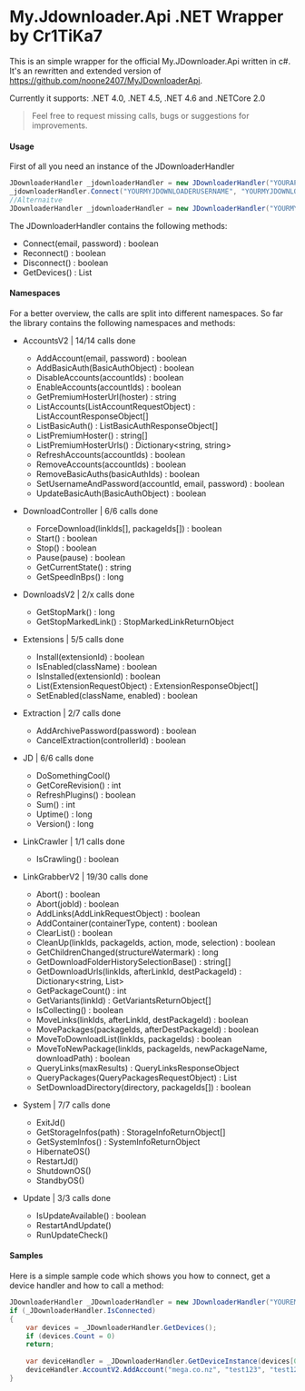 # My.Jdownloader.Api .NET Wrapper by Cr1TiKa7

This is an simple wrapper for the official My.JDownloader.Api written in c#.
It's an rewritten and extended version of https://github.com/noone2407/MyJDownloaderApi.

Currently it supports: .NET 4.0, .NET 4.5, .NET 4.6 and .NETCore 2.0

> Feel free to request missing calls, bugs or suggestions for improvements.

#### Usage

First of all you need an instance of the JDownloaderHandler
``` c#
JDownloaderHandler _jdownloaderHandler = new JDownloaderHandler("YOURAPPKEY");
_jdownloaderHandler.Connect("YOURMYJDOWNLOADERUSERNAME", "YOURMYJDOWNLOADERPASSWORD");
//Alternaitve
JDownloaderHandler _jdownloaderHandler = new JDownloaderHandler("YOURMYJDOWNLOADERUSERNAME", "YOURMYJDOWNLOADERPASSWORD", "YOURAPPKEY");
```

The JDownloaderHandler contains the following methods:
- Connect(email, password) : boolean
- Reconnect() : boolean
- Disconnect() : boolean
- GetDevices() : List<DeviceObject>

#### Namespaces

For a better overview, the calls are split into different namespaces.
So far the library contains the following namespaces and methods:

- AccountsV2 | 14/14 calls done
    - AddAccount(email, password) : boolean
	- AddBasicAuth(BasicAuthObject) : boolean
    - DisableAccounts(accountIds) : boolean
    - EnableAccounts(accountIds) : boolean
	- GetPremiumHosterUrl(hoster) : string
    - ListAccounts(ListAccountRequestObject) : ListAccountResponseObject[]
	- ListBasicAuth() : ListBasicAuthResponseObject[]
	- ListPremiumHoster() : string[]
    - ListPremiumHosterUrls() : Dictionary<string, string>
    - RefreshAccounts(accountIds) : boolean
    - RemoveAccounts(accountIds) : boolean
	- RemoveBasicAuths(basicAuthIds) : boolean
    - SetUsernameAndPassword(accountId, email, password) : boolean
	- UpdateBasicAuth(BasicAuthObject) : boolean
	
- DownloadController | 6/6 calls done
	- ForceDownload(linkIds[], packageIds[]) : boolean
    - Start() : boolean
    - Stop() : boolean
    - Pause(pause) : boolean
    - GetCurrentState() : string
	- GetSpeedInBps() : long

- DownloadsV2 | 2/x calls done
	- GetStopMark() : long
	- GetStopMarkedLink() : StopMarkedLinkReturnObject
	
- Extensions | 5/5 calls done
	- Install(extensionId) : boolean
	- IsEnabled(className) : boolean
	- IsInstalled(extensionId) : boolean
	- List(ExtensionRequestObject) : ExtensionResponseObject[]
	- SetEnabled(className, enabled) : boolean

- Extraction | 2/7 calls done
	- AddArchivePassword(password) : boolean
	- CancelExtraction(controllerId) : boolean

- JD | 6/6 calls done
	- DoSomethingCool()
	- GetCoreRevision() : int
	- RefreshPlugins() : boolean
	- Sum() : int
	- Uptime() : long
	- Version() : long
	
- LinkCrawler | 1/1 calls done
    - IsCrawling() : boolean
    
- LinkGrabberV2 | 19/30 calls done
	- Abort() : boolean
	- Abort(jobId) : boolean
    - AddLinks(AddLinkRequestObject) : boolean
    - AddContainer(containerType, content) : boolean
    - ClearList() : boolean
	- CleanUp(linkIds, packageIds, action, mode, selection) : boolean
	- GetChildrenChanged(structureWatermark) : long
	- GetDownloadFolderHistorySelectionBase() : string[]
	- GetDownloadUrls(linkIds, afterLinkId, destPackageId) : Dictionary<string, List<long>>
    - GetPackageCount() : int
	- GetVariants(linkId) : GetVariantsReturnObject[]
    - IsCollecting() : boolean
	- MoveLinks(linkIds, afterLinkId, destPackageId) : boolean
	- MovePackages(packageIds, afterDestPackageId) : boolean
	- MoveToDownloadList(linkIds, packageIds) : boolean
	- MoveToNewPackage(linkIds, packageIds, newPackageName, downloadPath) : boolean
    - QueryLinks(maxResults) : QueryLinksResponseObject
	- QueryPackages(QueryPackagesRequestObject) : List<QueryPackagesResponseObject>
	- SetDownloadDirectory(directory, packageIds[]) : boolean
	
- System | 7/7 calls done
    - ExitJd()
	- GetStorageInfos(path) : StorageInfoReturnObject[]
	- GetSystemInfos() : SystemInfoReturnObject
	- HibernateOS()
	- RestartJd()
	- ShutdownOS()
	- StandbyOS()

- Update | 3/3 calls done
	- IsUpdateAvailable() : boolean
	- RestartAndUpdate()
	- RunUpdateCheck()

#### Samples

Here is a simple sample code which shows you how to connect, get a device handler and how to call a method:

``` c#
JDownloaderHandler _JDownloaderHandler = new JDownloaderHandler("YOUREMAIL","YOURPASSWORD", "YOURAPPKEY");
if (_JDownloaderHandler.IsConnected)
{
    var devices = _JDownloaderHandler.GetDevices();
    if (devices.Count = 0)
    return;
    
    var deviceHandler = _JDownloaderHandler.GetDeviceInstance(devices[0]);
    deviceHandler.AccountV2.AddAccount("mega.co.nz", "test123", "test123");
}
``` 
